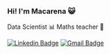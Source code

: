 ### Hi! I'm Macarena :smiley_cat:

Data Scientist :bar_chart: Maths teacher :notebook_with_decorative_cover:	

[![Linkedin Badge](https://img.shields.io/badge/-Follow_Me-blue?style=for-the-badge&logo=Linkedin&logoColor=white&link=https://www.linkedin.com/in/macarena-villamea///)](https://www.linkedin.com/in/macarena-villamea/) [![Gmail Badge](https://img.shields.io/badge/-Contact_Me-d44638?style=for-the-badge&logo=Gmail&logoColor=white&link=mailto:macarenavillamea@gmail)](mailto:macarenavillamea@gmail.com)
